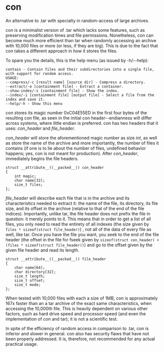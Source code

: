 # con
An alternative to .tar with specialty in random-access of large archives. 

con is a minimalist version of .tar which lacks some features, such as preserving modification times and file permissions. Nonetheless, con can become much more efficient than tar when randomly accessing an archive with 10,000 files or more (or less, if they are big). This is due to the fact that con takes a different approach in how it stores the files.

To spare you the details, this is the help menu (as issued by -h/--help):

    contain - Contain files and their subdirectories into a single file, with support for random access.
    USAGE: 
    --compress/-c [result name] [source dir] - Compress a directory.
    --extract/-e [containment file] - Extract a container.
    --show-index/-s [containment file] - Show the index.
    --index/-i [containment file] [output file] - Select a file from the index and save it.
    --help/-h - Show this menu


con stores its magic number 0xC04E55ED in the first four bytes of the resulting con file, as seen in the initial con header--endianness will differ across systems, where little endian is preferred. con has two headers that it uses: *con_header* and *file_header*. 

*con_header* will store the aforementioned magic number as size *int*, as well as store the name of the archive and more importantly, the number of files it contains (if one is to lie about the number of files, undefined behavior happens; yes, con is not meant for production). After *con_header*, immediately begins the file headers.

    struct __attribute__((__packed__)) con_header
    {
	    int magic;
	    char name[32];
	    size_t files;
    };


*file_header* will describe each file that is in the archive and its characteristics needed to extract it: the name of the file, its directory, its file size, and its offset in the archive (relative to that of the end of the file indices). Importantly, unlike tar, the file header does not prefix the file in question: it merely points to it. This means that in order to get a list of all files, you only need to read the entirety of all indexes (the size given by `files * sizeof(struct file_header)`) , not all of the data of every file as well, like tar. Once you have the file you want, you seek to the end of the file header (the offset in the file for fseek given by `sizeof(struct con_header) + (files * sizeof(struct file_header))`) and go to the offset given by the given file header and read its length. 

    struct __attribute__((__packed__)) file_header
    {
	    char name[64];
	    char directory[32];
	    size_t length;
	    size_t offset;
	    size_t mode;
    };


When tested with 10,000 files with each a size of 1MB, con is approximately 167x faster than an a tar archive of the exact same characteristics, when accessing the 10,000th file. This is heavily dependent on various other factors, such as hard drive speed and processor speed (and even the implementation of con and tar); it is not a scientific test. 

In spite of the efficiency of random access in comparison to .tar, con is inferior and slower in general. con also has security flaws that have not been properly addressed. It is, therefore, not recommended for any actual practical usage.  

